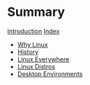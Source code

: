 # Summary

[Introduction](README.md)
[Index](Index.md)

- [Why Linux](whylinux.md)
- [History](./History/history.md)
- [Linux Everywhere](./LinuxEverywhere/linuxeverywhere.md)
- [Linux Distros](./Distros/distributions.md)
- [Desktop Environments](./DesktopEnv/desktopenv.md)
<!-- - [Nested example](nested/README.md)
    - [Sub-chapter](nested/sub-chapter.md) -->